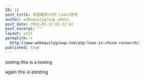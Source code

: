 ```yaml
---
ID: 12
post_title: 中國網貸(P2P Loan)研究
author: webequitygroup admin
post_date: 2016-03-12 03:32:42
post_excerpt: ""
layout: post
permalink: >
  http://www.webequitygroup.com/p2p-loan-in-china-research/
published: true
---
```



testing this is a testing

again thsi is atesting
